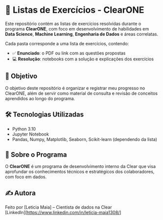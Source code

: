 # 📘 Listas de Exercícios - ClearONE

Este repositório contém as listas de exercícios resolvidas durante o programa **ClearONE**, com foco em desenvolvimento de habilidades em **Data Science**, **Machine Learning**, **Engenharia de Dados** e áreas correlatas.

Cada pasta corresponde a uma lista de exercícios, contendo:

- ✅ **Enunciado**: o PDF ou link com as questões propostas  
- 💻 **Resolução**: notebooks com a solução e explicações dos exercícios  

## 🚀 Objetivo

O objetivo deste repositório é organizar e registrar meu progresso no ClearONE, além de servir como material de consulta e revisão de conceitos aprendidos ao longo do programa.

## 🛠️ Tecnologias Utilizadas

- Python 3.10 
- Jupyter Notebook  
- Pandas, Numpy, Matplotlib, Seaborn, Scikit-learn (dependendo da lista)

## 📌 Sobre o Programa

O **ClearONE** é um programa de desenvolvimento interno da Clear que visa aprofundar os conhecimentos técnicos e estratégicos dos colaboradores, com foco em dados.

## ✍️ Autora

Feito por [Leticia Maia] – Cientista de dados na Clear  
[LinkedIn][https://www.linkedin.com/in/leticia-maia1308/]
